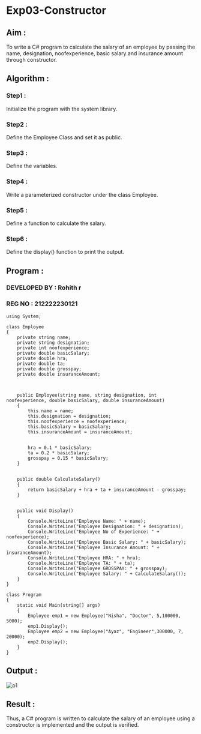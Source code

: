# Exp03-Constructor

## Aim :

To write a C# program to calculate the salary of an employee by passing the name, designation, noofexperience, basic salary and insurance amount through constructor.

## Algorithm :

### Step1 :

Initialize the program with the system library.

### Step2 :

Define the Employee Class and set it as public.

### Step3 :

Define the variables.

### Step4 :

Write a parameterized constructor under the class Employee.

### Step5 :

Define a function to calculate the salary.

### Step6 :

Define the display() function to print the output.

## Program :

### DEVELOPED BY : Rohith r
### REG NO : 212222230121
```
using System;

class Employee
{
    private string name;
    private string designation;
    private int noofexperience;
    private double basicSalary;
    private double hra;
    private double ta;
    private double grosspay;
    private double insuranceAmount;

    
    
    public Employee(string name, string designation, int noofexperience, double basicSalary, double insuranceAmount)
    {
        this.name = name;
        this.designation = designation;
        this.noofexperience = noofexperience;
        this.basicSalary = basicSalary;
        this.insuranceAmount = insuranceAmount;

        
        hra = 0.1 * basicSalary;
        ta = 0.2 * basicSalary;
        grosspay = 0.15 * basicSalary;
    }

    
    public double CalculateSalary()
    {
        return basicSalary + hra + ta + insuranceAmount - grosspay;
    }

    
    public void Display()
    {
        Console.WriteLine("Employee Name: " + name);
        Console.WriteLine("Employee Designation: " + designation);
        Console.WriteLine("Employee No of Experience: " + noofexperience);
        Console.WriteLine("Employee Basic Salary: " + basicSalary);
        Console.WriteLine("Employee Insurance Amount: " + insuranceAmount);
        Console.WriteLine("Employee HRA: " + hra);
        Console.WriteLine("Employee TA: " + ta);
        Console.WriteLine("Employee GROSSPAY: " + grosspay);
        Console.WriteLine("Employee Salary: " + CalculateSalary());
    }
}

class Program
{
    static void Main(string[] args)
    {
        Employee emp1 = new Employee("Nisha", "Doctor", 5,100000, 5000);
        emp1.Display();
        Employee emp2 = new Employee("Ayaz", "Engineer",300000, 7, 20000);
        emp2.Display();
    }
}
```


## Output :

![o1](https://github.com/Abrinnisha6/Exp03-Constructor/assets/118889454/c400dc47-36fc-4c1d-a818-adfb665ebe7b)


## Result :

Thus, a C# program is written to calculate the salary of an employee using a constructor is implemented and the output is verified.
